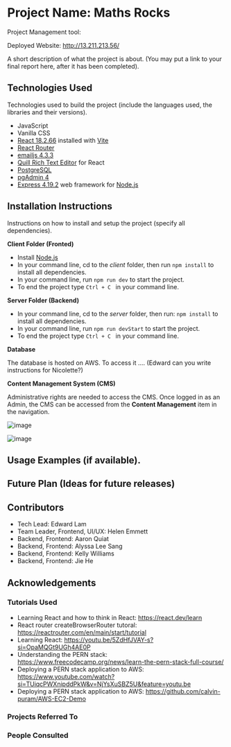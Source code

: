 # Project Name: Maths Rocks

Project Management tool: 

Deployed Website: http://13.211.213.56/

A short description of what the project is about. (You may put a link to your final report here, after it has been completed).

## Technologies Used
Technologies used to build the project (include the languages used, the libraries and their versions).

- JavaScript
- Vanilla CSS
- [React 18.2.66](https://react.dev/) installed with [Vite](https://vitejs.dev/)
- [React Router](https://reactrouter.com/en/main)
- [emailjs 4.3.3](https://www.emailjs.com/)
- [Quill Rich Text Editor](https://quilljs.com/) for React
- [PostgreSQL](https://www.postgresql.org/)
- [pgAdmin 4](https://www.pgadmin.org/)
- [Express 4.19.2](https://expressjs.com/) web framework for [Node.js](https://nodejs.org/en)

## Installation Instructions

Instructions on how to install and setup the project (specify all dependencies).

**Client Folder (Fronted)**

- Install [Node.js](https://nodejs.org/en/download)
- In your command line, cd to the *client* folder, then run <code>npm install</code> to install all dependencies.
- In your command line, run <code>npm run dev</code> to start the project.
- To end the project type <code>Ctrl + C </code> in your command line.
  
**Server Folder (Backend)**
  
- In your command line, cd to the *server* folder, then run: <code>npm install</code> to install all dependencies.
- In your command line, run <code>npm run devStart</code> to start the project.
- To end the project type <code>Ctrl + C </code> in your command line.

**Database**

The database is hosted on AWS. To access it .... (Edward can you write instructions for Nicolette?)

**Content Management System (CMS)**

Administrative rights are needed to access the CMS. Once logged in as an Admin, the CMS can be accessed from the **Content Management** item in the navigation.

![image](https://github.com/uoa-compsci399-s1-2024/capstone-project-2024-s1-team-11/assets/159106252/6d59abb9-977d-4f10-a2d2-2246b6adb683)

![image](https://github.com/uoa-compsci399-s1-2024/capstone-project-2024-s1-team-11/assets/159106252/15a1e844-e31d-4bc4-bc06-3d6a9ef9a570)

## Usage Examples (if available).

## Future Plan (Ideas for future releases)

## Contributors

- Tech Lead: Edward Lam
- Team Leader, Frontend, UI/UX: Helen Emmett
- Backend, Frontend: Aaron Quiat
- Backend, Frontend: Alyssa Lee Sang
- Backend, Frontend: Kelly Williams
- Backend, Frontend: Jie He 

## Acknowledgements

### Tutorials Used

- Learning React and how to think in React: https://react.dev/learn
- React router createBrowserRouter tutoral: https://reactrouter.com/en/main/start/tutorial
- Learning React: https://youtu.be/5ZdHfJVAY-s?si=OpaMQGt9UGh4AE0P
- Understanding the PERN stack: https://www.freecodecamp.org/news/learn-the-pern-stack-full-course/
- Deploying a PERN stack application to AWS: https://www.youtube.com/watch?si=TUiqcPWXnipddPkW&v=NjYsXuSBZ5U&feature=youtu.be
- Deploying a PERN stack application to AWS: https://github.com/calvin-puram/AWS-EC2-Demo

### Projects Referred To

### People Consulted
